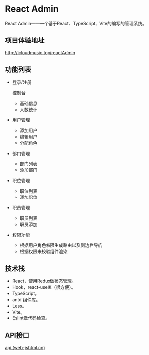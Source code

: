 # React Admin

React Admin——一个基于React、TypeScript、Vite的编写的管理系统。

## 项目体验地址

http://icloudmusic.top/reactAdmin

## 功能列表

- 登录/注册

  控制台

  -  基础信息
  -  人数统计 

- 用户管理

  -  添加用户
  -  编辑用户
  -  分配角色

- 部门管理

  -  部门列表
  -  添加部门

- 职位管理

  -  职位列表
  -  添加职位

- 职员管理

  -  职员列表
  -  职员添加

- 权限功能

  -  根据用户角色权限生成路由以及侧边栏导航
  -  根据权限来校验组件渲染

## 技术栈

- React，使用Redux做状态管理。
- Hook，react-use库（很方便）。
- TypeScript。
- antd 组件库。
- Less。
- Vite。
- Eslint做代码检查。

## API接口

[api (web-jshtml.cn)](http://www.web-jshtml.cn/file/reactApi.html)

